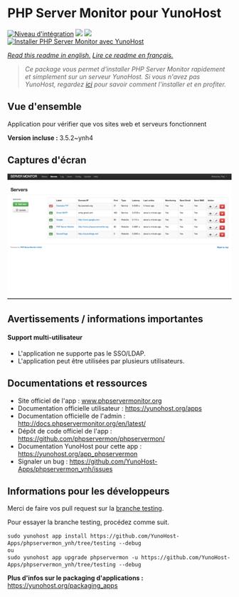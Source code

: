 # PHP Server Monitor pour YunoHost

[![Niveau d'intégration](https://dash.yunohost.org/integration/phpservermon.svg)](https://dash.yunohost.org/appci/app/phpservermon) ![](https://ci-apps.yunohost.org/ci/badges/phpservermon.status.svg) ![](https://ci-apps.yunohost.org/ci/badges/phpservermon.maintain.svg)  
[![Installer PHP Server Monitor avec YunoHost](https://install-app.yunohost.org/install-with-yunohost.svg)](https://install-app.yunohost.org/?app=phpservermon)

*[Read this readme in english.](./README.md)*
*[Lire ce readme en français.](./README_fr.md)*

> *Ce package vous permet d'installer PHP Server Monitor rapidement et simplement sur un serveur YunoHost.
Si vous n'avez pas YunoHost, regardez [ici](https://yunohost.org/#/install) pour savoir comment l'installer et en profiter.*

## Vue d'ensemble

Application pour vérifier que vos sites web et serveurs fonctionnent

**Version incluse :** 3.5.2~ynh4



## Captures d'écran

![](./doc/screenshots/screenshot.png)

## Avertissements / informations importantes

#### Support multi-utilisateur

* L'application ne supporte pas le SSO/LDAP.
* L'application peut être utilisées par plusieurs utilisateurs.

## Documentations et ressources

* Site officiel de l'app : www.phpservermonitor.org
* Documentation officielle utilisateur : https://yunohost.org/apps
* Documentation officielle de l'admin : http://docs.phpservermonitor.org/en/latest/
* Dépôt de code officiel de l'app : https://github.com/phpservermon/phpservermon/
* Documentation YunoHost pour cette app : https://yunohost.org/app_phpservermon
* Signaler un bug : https://github.com/YunoHost-Apps/phpservermon_ynh/issues

## Informations pour les développeurs

Merci de faire vos pull request sur la [branche testing](https://github.com/YunoHost-Apps/phpservermon_ynh/tree/testing).

Pour essayer la branche testing, procédez comme suit.
```
sudo yunohost app install https://github.com/YunoHost-Apps/phpservermon_ynh/tree/testing --debug
ou
sudo yunohost app upgrade phpservermon -u https://github.com/YunoHost-Apps/phpservermon_ynh/tree/testing --debug
```

**Plus d'infos sur le packaging d'applications :** https://yunohost.org/packaging_apps